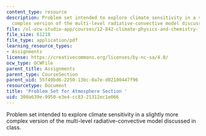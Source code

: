 ```yaml
---
content_type: resource
description: Problem set intended to explore climate sensitivity in a slightly more
  complex version of the multi-level radiative-convective model discussed in class.
file: /ol-ocw-studio-app/courses/12-842-climate-physics-and-chemistry-fall-2008/300a639e9950e3e4cc8321312ec1e066_ps2.pdf
file_size: 61218
file_type: application/pdf
learning_resource_types:
- Assignments
license: https://creativecommons.org/licenses/by-nc-sa/4.0/
ocw_type: OCWFile
parent_title: Assignments
parent_type: CourseSection
parent_uid: 55f49bd6-2250-13bc-0a7e-d02100447f96
resourcetype: Document
title: 'Problem Set for Atmosphere Section '
uid: 300a639e-9950-e3e4-cc83-21312ec1e066
---
```

Problem set intended to explore climate sensitivity in a slightly more complex version of the multi-level radiative-convective model discussed in class.